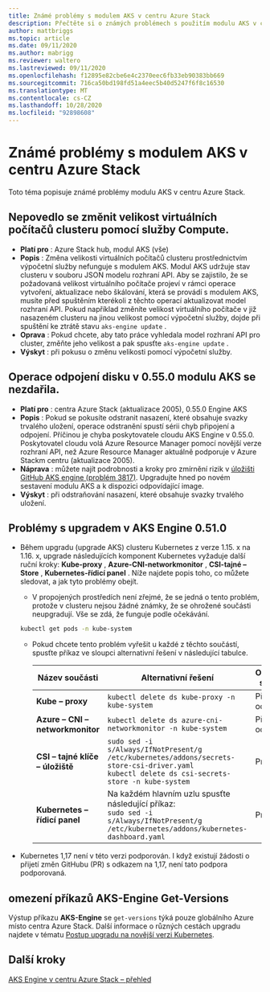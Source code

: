 ```yaml
---
title: Známé problémy s modulem AKS v centru Azure Stack
description: Přečtěte si o známých problémech s použitím modulu AKS v centru Azure Stack.
author: mattbriggs
ms.topic: article
ms.date: 09/11/2020
ms.author: mabrigg
ms.reviewer: waltero
ms.lastreviewed: 09/11/2020
ms.openlocfilehash: f12895e82cbe6e4c2370eec6fb33eb90383bb669
ms.sourcegitcommit: 716ca50bd198fd51a4eec5b40d5247f6f8c16530
ms.translationtype: MT
ms.contentlocale: cs-CZ
ms.lasthandoff: 10/28/2020
ms.locfileid: "92898608"
---
```

# <a name="known-issues-with-the-aks-engine-on-azure-stack-hub"></a>Známé problémy s modulem AKS v centru Azure Stack

Toto téma popisuje známé problémy modulu AKS v centru Azure Stack.

## <a name="unable-to-resize-cluster-vms-with-the-compute-service"></a>Nepovedlo se změnit velikost virtuálních počítačů clusteru pomocí služby Compute.

- **Platí pro** : Azure Stack hub, modul AKS (vše)
- **Popis** : Změna velikosti virtuálních počítačů clusteru prostřednictvím výpočetní služby nefunguje s modulem AKS. Modul AKS udržuje stav clusteru v souboru JSON modelu rozhraní API. Aby se zajistilo, že se požadovaná velikost virtuálního počítače projeví v rámci operace vytvoření, aktualizace nebo škálování, která se provádí s modulem AKS, musíte před spuštěním kterékoli z těchto operací aktualizovat model rozhraní API. Pokud například změníte velikost virtuálního počítače v již nasazeném clusteru na jinou velikost pomocí výpočetní služby, dojde při spuštění ke ztrátě stavu `aks-engine update` .
- **Oprava** : Pokud chcete, aby tato práce vyhledala model rozhraní API pro cluster, změňte jeho velikost a pak spusťte `aks-engine update` .
- **Výskyt** : při pokusu o změnu velikosti pomocí výpočetní služby.

## <a name="disk-detach-operation-fails-in-aks-engine-0550"></a>Operace odpojení disku v 0.55.0 modulu AKS se nezdařila.

- **Platí pro** : centra Azure Stack (aktualizace 2005), 0.55.0 Engine AKS
- **Popis** : Pokud se pokusíte odstranit nasazení, které obsahuje svazky trvalého uložení, operace odstranění spustí sérii chyb připojení a odpojení. Příčinou je chyba poskytovatele cloudu AKS Engine v 0.55.0. Poskytovatel cloudu volá Azure Resource Manager pomocí novější verze rozhraní API, než Azure Resource Manager aktuálně podporuje v Azure Stackm centru (aktualizace 2005).
- **Náprava** : můžete najít podrobnosti a kroky pro zmírnění rizik v [úložišti GitHub AKS engine (problém 3817)](https://github.com/Azure/aks-engine/issues/3817#issuecomment-691329443). Upgradujte hned po novém sestavení modulu AKS a k dispozici odpovídající image.
- **Výskyt** : při odstraňování nasazení, které obsahuje svazky trvalého uložení.



## <a name="upgrade-issues-in-aks-engine-0510"></a>Problémy s upgradem v AKS Engine 0.51.0

* Během upgradu (upgrade AKS) clusteru Kubernetes z verze 1.15. x na 1.16. x, upgrade následujících komponent Kubernetes vyžaduje další ruční kroky: **Kube-proxy** , **Azure-CNI-networkmonitor** , **CSI-tajné – Store** , **Kubernetes-řídicí panel** . Níže najdete popis toho, co můžete sledovat, a jak tyto problémy obejít.

  * V propojených prostředích není zřejmé, že se jedná o tento problém, protože v clusteru nejsou žádné známky, že se ohrožené součásti neupgradují. Vše se zdá, že funguje podle očekávání.
  <!-- * In disconnected environments, you can see this problem when you run a query for the system pods status and see that the pods for the components mentioned below are not in "Ready" state: -->

    ```bash  
    kubectl get pods -n kube-system
    ```

  * Pokud chcete tento problém vyřešit u každé z těchto součástí, spusťte příkaz ve sloupci alternativní řešení v následující tabulce.

    |Název součásti |Alternativní řešení |Ovlivněné scénáře|
    |---------------|-----------|------------------|
    |**Kube – proxy**     | `kubectl delete ds kube-proxy -n kube-system` |Připojeno, odpojeno |
    |**Azure – CNI – networkmonitor**   | `kubectl delete ds azure-cni-networkmonitor -n kube-system`   | Připojeno, odpojeno |
    |**CSI – tajné klíče – úložiště**  |`sudo sed -i s/Always/IfNotPresent/g /etc/kubernetes/addons/secrets-store-csi-driver.yaml`<br>`kubectl delete ds csi-secrets-store -n kube-system` | Propojení |
    |**Kubernetes – řídicí panel** |Na každém hlavním uzlu spusťte následující příkaz:<br>`sudo sed -i s/Always/IfNotPresent/g /etc/kubernetes/addons/kubernetes-dashboard.yaml` |Propojení |

* Kubernetes 1,17 není v této verzi podporován. I když existují žádosti o přijetí změn GitHubu (PR) s odkazem na 1,17, není tato podpora podporovaná.

## <a name="aks-engine-get-versions-command-limitations"></a>omezení příkazů AKS-Engine Get-Versions

Výstup příkazu **AKS-Engine** se `get-versions` týká pouze globálního Azure místo centra Azure Stack. Další informace o různých cestách upgradu najdete v tématu [Postup upgradu na novější verzi Kubernetes](azure-stack-kubernetes-aks-engine-upgrade.md#steps-to-upgrade-to-a-newer-kubernetes-version).

## <a name="next-steps"></a>Další kroky

[AKS Engine v centru Azure Stack – přehled](azure-stack-kubernetes-aks-engine-overview.md)
